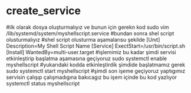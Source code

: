 # create_service
#ilk olarak dosya oluşturmalıyız ve bunun için gerekn kod
sudo vim /lib/systemd/system/myshellscript.service
#bundan sonra shel script olusturmalıyız
#shel script olusturma aşamalarısu şekilde
[Unıt]
Description=My Shell Script Name
[Service]
ExectStart=/usr/bin/script.sh
[Install]
WantedBy=multi-user.target
#işlemimiz bu kadar şimdi servisi etkinleştirip başlatma aşamasına geçiyoruz
sudo systemctl enable myshellscript
#yukarıdaki kodda etkinleştirdik şimdide başlatmamız gerek
sudo systemctl start myshellscript
#şimdi son işeme geçiyoruz yaptıgımız servisin çalışıp çalışmadıgına bakıcagız bu işem içinde bu kod yazlıyor
systemctl status myshellscript
